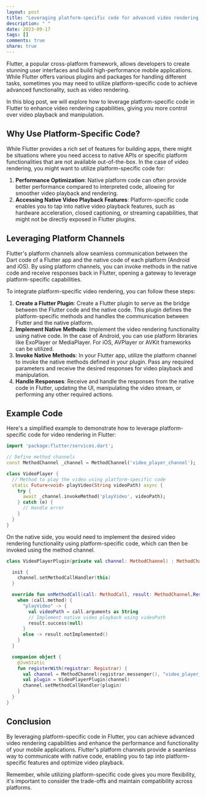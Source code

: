 ```yaml
---
layout: post
title: "Leveraging platform-specific code for advanced video rendering in Flutter."
description: " "
date: 2023-09-17
tags: []
comments: true
share: true
---
```


Flutter, a popular cross-platform framework, allows developers to create stunning user interfaces and build high-performance mobile applications. While Flutter offers various plugins and packages for handling different tasks, sometimes you may need to utilize platform-specific code to achieve advanced functionality, such as video rendering.

In this blog post, we will explore how to leverage platform-specific code in Flutter to enhance video rendering capabilities, giving you more control over video playback and manipulation.

## Why Use Platform-Specific Code?

While Flutter provides a rich set of features for building apps, there might be situations where you need access to native APIs or specific platform functionalities that are not available out-of-the-box. In the case of video rendering, you might want to utilize platform-specific code for:

1. **Performance Optimization**: Native platform code can often provide better performance compared to interpreted code, allowing for smoother video playback and rendering.
2. **Accessing Native Video Playback Features**: Platform-specific code enables you to tap into native video playback features, such as hardware acceleration, closed captioning, or streaming capabilities, that might not be directly exposed in Flutter plugins.

## Leveraging Platform Channels

Flutter's platform channels allow seamless communication between the Dart code of a Flutter app and the native code of each platform (Android and iOS). By using platform channels, you can invoke methods in the native code and receive responses back in Flutter, opening a gateway to leverage platform-specific capabilities.

To integrate platform-specific video rendering, you can follow these steps:

1. **Create a Flutter Plugin**: Create a Flutter plugin to serve as the bridge between the Flutter code and the native code. This plugin defines the platform-specific methods and handles the communication between Flutter and the native platform.
2. **Implement Native Methods**: Implement the video rendering functionality using native code. In the case of Android, you can use platform libraries like ExoPlayer or MediaPlayer. For iOS, AVPlayer or AVKit frameworks can be utilized.
3. **Invoke Native Methods**: In your Flutter app, utilize the platform channel to invoke the native methods defined in your plugin. Pass any required parameters and receive the desired responses for video playback and manipulation.
4. **Handle Responses**: Receive and handle the responses from the native code in Flutter, updating the UI, manipulating the video stream, or performing any other required actions.

## Example Code

Here's a simplified example to demonstrate how to leverage platform-specific code for video rendering in Flutter:

```dart
import 'package:flutter/services.dart';

// Define method channels
const MethodChannel _channel = MethodChannel('video_player_channel');

class VideoPlayer {
  // Method to play the video using platform-specific code
  static Future<void> playVideo(String videoPath) async {
    try {
      await _channel.invokeMethod('playVideo', videoPath);
    } catch (e) {
      // Handle error
    }
  }
}
```

On the native side, you would need to implement the desired video rendering functionality using platform-specific code, which can then be invoked using the method channel.

```kotlin
class VideoPlayerPlugin(private val channel: MethodChannel) : MethodChannel.MethodCallHandler {

  init {
    channel.setMethodCallHandler(this)
  }

  override fun onMethodCall(call: MethodCall, result: MethodChannel.Result) {
    when (call.method) {
      "playVideo" -> {
        val videoPath = call.arguments as String
        // Implement native video playback using videoPath
        result.success(null)
      }
      else -> result.notImplemented()
    }
  }

  companion object {
    @JvmStatic
    fun registerWith(registrar: Registrar) {
      val channel = MethodChannel(registrar.messenger(), "video_player_channel")
      val plugin = VideoPlayerPlugin(channel)
      channel.setMethodCallHandler(plugin)
    }
  }
}
```

## Conclusion

By leveraging platform-specific code in Flutter, you can achieve advanced video rendering capabilities and enhance the performance and functionality of your mobile applications. Flutter's platform channels provide a seamless way to communicate with native code, enabling you to tap into platform-specific features and optimize video playback.

Remember, while utilizing platform-specific code gives you more flexibility, it's important to consider the trade-offs and maintain compatibility across platforms.